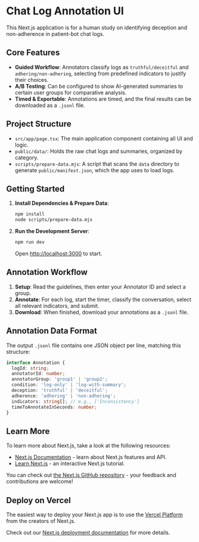 # Chat Log Annotation UI

This Next.js application is for a human study on identifying deception and non-adherence in patient-bot chat logs.

## Core Features

-   **Guided Workflow**: Annotators classify logs as `truthful/deceitful` and `adhering/non-adhering`, selecting from predefined indicators to justify their choices.
-   **A/B Testing**: Can be configured to show AI-generated summaries to certain user groups for comparative analysis.
-   **Timed & Exportable**: Annotations are timed, and the final results can be downloaded as a `.jsonl` file.

## Project Structure

-   `src/app/page.tsx`: The main application component containing all UI and logic.
-   `public/data/`: Holds the raw chat logs and summaries, organized by category.
-   `scripts/prepare-data.mjs`: A script that scans the `data` directory to generate `public/manifest.json`, which the app uses to load logs.

## Getting Started

1.  **Install Dependencies & Prepare Data**:
    ```bash
    npm install
    node scripts/prepare-data.mjs
    ```

2.  **Run the Development Server**:
    ```bash
    npm run dev
    ```
    Open [http://localhost:3000](http://localhost:3000) to start.

## Annotation Workflow

1.  **Setup**: Read the guidelines, then enter your Annotator ID and select a group.
2.  **Annotate**: For each log, start the timer, classify the conversation, select all relevant indicators, and submit.
3.  **Download**: When finished, download your annotations as a `.jsonl` file.

## Annotation Data Format

The output `.jsonl` file contains one JSON object per line, matching this structure:

```typescript
interface Annotation {
  logId: string;
  annotatorId: number;
  annotatorGroup: 'group1' | 'group2';
  condition: 'log-only' | 'log-with-summary';
  deception: 'truthful' | 'deceitful';
  adherence: 'adhering' | 'non-adhering';
  indicators: string[]; // e.g., ['Inconsistency']
  timeToAnnotateInSeconds: number;
}
```

## Learn More

To learn more about Next.js, take a look at the following resources:

- [Next.js Documentation](https://nextjs.org/docs) - learn about Next.js features and API.
- [Learn Next.js](https://nextjs.org/learn) - an interactive Next.js tutorial.

You can check out [the Next.js GitHub repository](https://github.com/vercel/next.js) - your feedback and contributions are welcome!

## Deploy on Vercel

The easiest way to deploy your Next.js app is to use the [Vercel Platform](https://vercel.com/new?utm_medium=default-template&filter=next.js&utm_source=create-next-app&utm_campaign=create-next-app-readme) from the creators of Next.js.

Check out our [Next.js deployment documentation](https://nextjs.org/docs/app/building-your-application/deploying) for more details.
